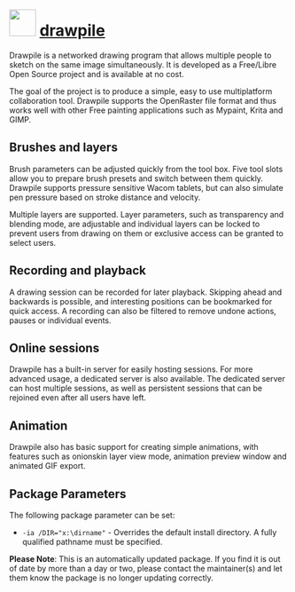 # <img src="https://raw.githubusercontent.com/callaa/Drawpile/master/desktop/drawpile-64x64.png" width="48" height="48"/> [drawpile](https://chocolatey.org/packages/drawpile)


Drawpile is a networked drawing program that allows multiple people to sketch on the same image simultaneously. It is developed as a Free/Libre Open Source project and is available at no cost.

The goal of the project is to produce a simple, easy to use multiplatform collaboration tool. Drawpile supports the OpenRaster file format and thus works well with other Free painting applications such as Mypaint, Krita and GIMP.

## Brushes and layers
Brush parameters can be adjusted quickly from the tool box. Five tool slots allow you to prepare brush presets and switch between them quickly. Drawpile supports pressure sensitive Wacom tablets, but can also simulate pen pressure based on stroke distance and velocity.

Multiple layers are supported. Layer parameters, such as transparency and blending mode, are adjustable and individual layers can be locked to prevent users from drawing on them or exclusive access can be granted to select users.

## Recording and playback
A drawing session can be recorded for later playback. Skipping ahead and backwards is possible, and interesting positions can be bookmarked for quick access. A recording can also be filtered to remove undone actions, pauses or individual events.

## Online sessions
Drawpile has a built-in server for easily hosting sessions. For more advanced usage, a dedicated server is also available. The dedicated server can host multiple sessions, as well as persistent sessions that can be rejoined even after all users have left.

## Animation
Drawpile also has basic support for creating simple animations, with features such as onionskin layer view mode, animation preview window and animated GIF export.

## Package Parameters
The following package parameter can be set:

* `-ia /DIR="x:\dirname"` - Overrides the default install directory. A fully qualified pathname must be specified.

**Please Note**: This is an automatically updated package. If you find it is out of date by more than a day or two, please contact the maintainer(s) and let them know the package is no longer updating correctly.
